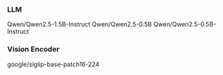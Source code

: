 
### LLM
Qwen/Qwen2.5-1.5B-Instruct
Qwen/Qwen2.5-0.5B
Qwen/Qwen2.5-0.5B-Instruct

### Vision Encoder
google/siglip-base-patch16-224
